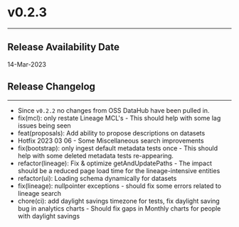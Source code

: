 # v0.2.3
---

Release Availability Date
---
14-Mar-2023

## Release Changelog
---
- Since `v0.2.2` no changes from OSS DataHub have been pulled in.
- fix(mcl): only restate Lineage MCL's - This should help with some lag issues being seen
- feat(proposals): Add ability to propose descriptions on datasets
- Hotfix 2023 03 06 - Some Miscellaneous search improvements
- fix(bootstrap): only ingest default metadata tests once - This should help with some deleted metadata tests re-appearing.
- refactor(lineage): Fix & optimize getAndUpdatePaths - The impact should be a reduced page load time for the lineage-intensive entities
- refactor(ui): Loading schema dynamically for datasets
- fix(lineage): nullpointer exceptions - should fix some errors related to lineage search
- chore(ci): add daylight savings timezone for tests, fix daylight saving bug in analytics charts - Should fix gaps in Monthly charts for people with daylight savings